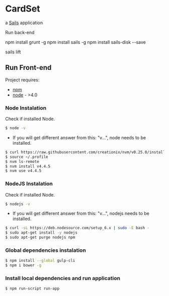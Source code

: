 # CardSet

a [Sails](http://sailsjs.org) application


Run back-end

 npm install grunt -g
 npm install sails -g
 npm install sails-disk --save

 sails lift


## Run Front-end

Project requires:

* [npm](https://www.digitalocean.com/community/tutorials/how-to-install-node-js-on-ubuntu-16-04)
* [node](https://nodejs.org/uk/download/package-manager/) - >4.0

### Node Instalation

Check if installed Node.

```sh
$ node -v
```
 - If you will get different answer from this: "v...", node needs to be installed.

```sh
$ curl https://raw.githubusercontent.com/creationix/nvm/v0.25.0/install.sh | bash
$ source ~/.profile
$ nvm ls-remote
$ nvm install v4.4.5
$ nvm use v4.4.5
```

### NodeJS Instalation

Check if installed Node.

```sh
$ nodejs -v
```
 - If you will get different answer from this: "v...", nodejs needs to be installed.

```sh
$ curl -sL https://deb.nodesource.com/setup_6.x | sudo -E bash -
$ sudo apt-get install -y nodejs
$ sudo apt-get purge nodejs npm
```

### Global dependencies instalation


```sh
$ npm install --global gulp-cli
$ npm i bower -g
```

### Install local dependencies and run application

```sh
$ npm run-script run-app
```

